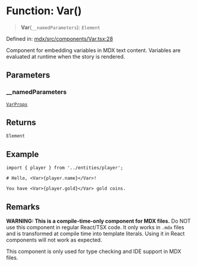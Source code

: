 # Function: Var()

> **Var**(`__namedParameters`): `Element`

Defined in: [mdx/src/components/Var.tsx:28](https://github.com/laruss/react-text-game/blob/59d7b8f771aa0b3a193326c59fd60a3d4ca5383b/packages/mdx/src/components/Var.tsx#L28)

Component for embedding variables in MDX text content.
Variables are evaluated at runtime when the story is rendered.

## Parameters

### \_\_namedParameters

[`VarProps`](../type-aliases/VarProps.md)

## Returns

`Element`

## Example

```mdx
import { player } from '../entities/player';

# Hello, <Var>{player.name}</Var>!

You have <Var>{player.gold}</Var> gold coins.
```

## Remarks

**WARNING: This is a compile-time-only component for MDX files.**
Do NOT use this component in regular React/TSX code. It only works in `.mdx` files
and is transformed at compile time into template literals. Using it in React components
will not work as expected.

This component is only used for type checking and IDE support in MDX files.
